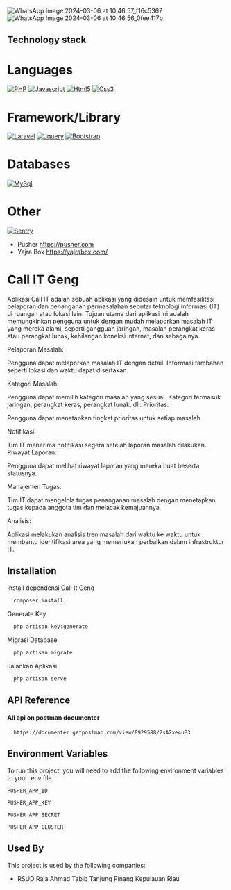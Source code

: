 

![WhatsApp Image 2024-03-06 at 10 46 57_f16c5367](https://github.com/suharyadi2112/Call-IT-Geng/assets/105489642/5cb53bf5-af97-4495-ac47-86855932cb58)
![WhatsApp Image 2024-03-06 at 10 46 56_0fee417b](https://github.com/suharyadi2112/Call-IT-Geng/assets/105489642/763cc34d-95cc-4f70-b2c1-9ae8596115ea)

## Technology stack

# Languages

[![PHP](https://img.shields.io/badge/PHP-777BB4?style=for-the-badge&logo=php&logoColor=white)](https://www.php.net/manual/en/index.php)
[![Javascript](https://img.shields.io/badge/JavaScript-323330?style=for-the-badge&logo=javascript&logoColor=F7DF1E)](https://developer.mozilla.org/en-US/docs/Learn/Getting_started_with_the_web/JavaScript_basics?retiredLocale=id)
[![Html5](https://img.shields.io/badge/HTML5-E34F26?style=for-the-badge&logo=html5&logoColor=white)](https://developer.mozilla.org/en-US/docs/Web/HTML)
[![Css3](https://img.shields.io/badge/CSS3-1572B6?style=for-the-badge&logo=css3&logoColor=white)](https://developer.mozilla.org/en-US/docs/Web/CSS)

# Framework/Library

[![Laravel](https://img.shields.io/badge/Laravel-FF2D20?style=for-the-badge&logo=laravel&logoColor=white)](https://laravel.com/)
[![Jquery](https://img.shields.io/badge/jQuery-0769AD?style=for-the-badge&logo=jquery&logoColor=white)](https://jquery.com/)
[![Bootstrap](https://img.shields.io/badge/bootstrap-%23563D7C.svg?style=for-the-badge&logo=bootstrap&logoColor=white)](https://getbootstrap.com/)

# Databases

[![MySql](https://img.shields.io/badge/mysql-%2300f.svg?style=for-the-badge&logo=mysql&logoColor=white)](https://www.mysql.com/)


# Other

[![Sentry](https://img.shields.io/badge/Sentry-black?style=for-the-badge&logo=Sentry&logoColor=#362D59)](https://sentry.io/about/)


- Pusher https://pusher.com
- Yajra Box https://yajrabox.com/



# Call IT Geng

Aplikasi Call IT adalah sebuah aplikasi yang didesain untuk memfasilitasi pelaporan dan penanganan permasalahan seputar teknologi informasi (IT) di ruangan atau lokasi lain. Tujuan utama dari aplikasi ini adalah memungkinkan pengguna untuk dengan mudah melaporkan masalah IT yang mereka alami, seperti gangguan jaringan, masalah perangkat keras atau perangkat lunak, kehilangan koneksi internet, dan sebagainya.

Pelaporan Masalah:

Pengguna dapat melaporkan masalah IT dengan detail.
Informasi tambahan seperti lokasi dan waktu dapat disertakan.

Kategori Masalah:

Pengguna dapat memilih kategori masalah yang sesuai.
Kategori termasuk jaringan, perangkat keras, perangkat lunak, dll.
Prioritas:

Pengguna dapat menetapkan tingkat prioritas untuk setiap masalah.

Notifikasi:

Tim IT menerima notifikasi segera setelah laporan masalah dilakukan.
Riwayat Laporan:

Pengguna dapat melihat riwayat laporan yang mereka buat beserta statusnya.

Manajemen Tugas:

Tim IT dapat mengelola tugas penanganan masalah dengan menetapkan tugas kepada anggota tim dan melacak kemajuannya.

Analisis:

Aplikasi melakukan analisis tren masalah dari waktu ke waktu untuk membantu identifikasi area yang memerlukan perbaikan dalam infrastruktur IT.


## Installation

Install dependensi Call It Geng

```bash
  composer install
```
Generate Key
```bash
  php artisan key:generate
```
Migrasi Database
```bash
  php artisan migrate
```
Jalankan Aplikasi
```bash
  php artisan serve
```
    
## API Reference

#### All api on postman documenter

```http
  https://documenter.getpostman.com/view/8929588/2sA2xe4uP3
```


## Environment Variables

To run this project, you will need to add the following environment variables to your .env file

`PUSHER_APP_ID`

`PUSHER_APP_KEY`

`PUSHER_APP_SECRET`

`PUSHER_APP_CLUSTER`



## Used By

This project is used by the following companies:

- RSUD Raja Ahmad Tabib Tanjung Pinang Kepulauan Riau

